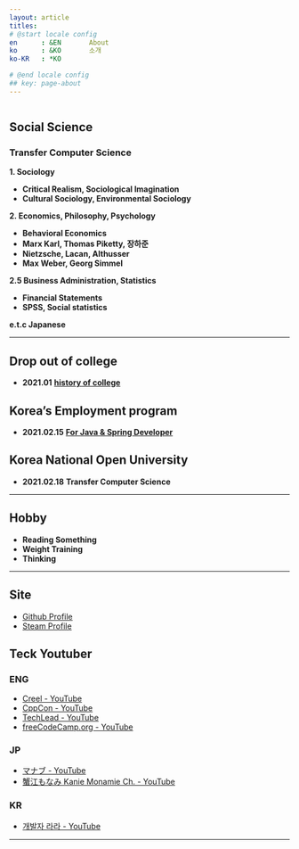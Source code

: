 ```yaml
---
layout: article
titles:
# @start locale config
en      : &EN       About
ko      : &KO       소개
ko-KR   : *KO

# @end locale config
## key: page-about
---
```


<img class="image image--xl" src=""/>

## Social Science
###  Transfer Computer Science

**1. Sociology**
* **Critical Realism, Sociological Imagination**
* **Cultural Sociology, Environmental Sociology**

**2. Economics, Philosophy, Psychology**
* **Behavioral Economics**
* **Marx Karl, Thomas Piketty, 장하준**
* **Nietzsche, Lacan, Althusser**
* **Max Weber, Georg Simmel**

**2.5 Business Administration, Statistics**
* **Financial Statements**
* **SPSS, Social statistics**

**e.t.c Japanese**

---

## Drop out of college
- **2021.01**
**[history of college](https://drive.google.com/drive/folders/1nLWG0jVPIDMdSjooCURjmgi1tkMRvpDz?usp=sharing)**

## Korea’s Employment program
- **2021.02.15**
**[For Java & Spring Developer](https://gangnam.greenart.co.kr/?cam_idx=1)**

## Korea National Open University
- **2021.02.18**
	**Transfer Computer Science**  


---
## Hobby

* **Reading Something**
* **Weight Training**
* **Thinking**

---
## Site

* [Github Profile](https://github.com/dongsub-joung)
* [Steam Profile](https://steamcommunity.com/profiles/76561198068103153/)

## Teck Youtuber  

### ENG
* [Creel - YouTube](https://www.youtube.com/c/WhatsACreel/videos)  
* [CppCon - YouTube](https://www.youtube.com/user/CppCon)  
* [TechLead - YouTube](https://www.youtube.com/channel/UC4xKdmAXFh4ACyhpiQ_3qBw)  
* [freeCodeCamp.org - YouTube](https://www.youtube.com/channel/UC8butISFwT-Wl7EV0hUK0BQ)  

### JP
* [マナブ - YouTube](https://www.youtube.com/channel/UCb9h8EpBlGHv9Z896fu4yeQ)  
* [蟹江もなみ Kanie Monamie Ch. - YouTube](https://www.youtube.com/channel/UC5OB45jE0XqRyXdGETY-2-w)  

### KR
* [개발자 라라 - YouTube](https://www.youtube.com/channel/UCjWnBKjlXv550KDiBjtW8vQ)  

---
